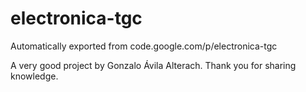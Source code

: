 # electronica-tgc
Automatically exported from code.google.com/p/electronica-tgc

A very good project by Gonzalo Ávila Alterach.
Thank you for sharing knowledge.
